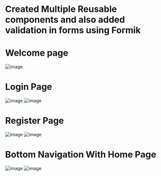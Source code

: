 # Created Multiple Reusable components and also added validation in forms using Formik
# Welcome page
![image](https://user-images.githubusercontent.com/42887995/194217906-8cfc00f1-16e8-4b0f-9385-5a4b9547f9e8.png)
# Login Page

![image](https://user-images.githubusercontent.com/42887995/194218093-2c0d50b7-b104-4f9e-aec8-3e00ccab5fb1.png)   ![image](https://user-images.githubusercontent.com/42887995/194218150-ef00a5d2-6df9-46af-8e2c-b09f556851d9.png)

# Register Page

![image](https://user-images.githubusercontent.com/42887995/194218391-67e13577-d378-4d29-92d6-764738d5773f.png)   ![image](https://user-images.githubusercontent.com/42887995/194218354-0598bdd4-779e-4a5d-b457-4f8f7daede1a.png)

# Bottom Navigation With Home Page
![image](https://user-images.githubusercontent.com/42887995/194218930-35fc2bc8-6fcf-40ea-9173-5daa9e6fa773.png)    ![image](https://user-images.githubusercontent.com/42887995/194218974-816d98a2-9b8e-4821-880e-22be2918d388.png)

